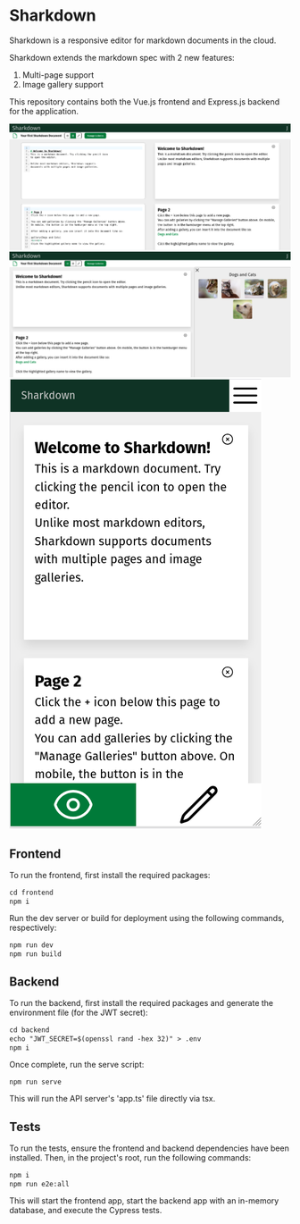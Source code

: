 # Sharkdown

Sharkdown is a responsive editor for markdown documents in the cloud.

Sharkdown extends the markdown spec with 2 new features:

1. Multi-page support
2. Image gallery support

This repository contains both the Vue.js frontend and Express.js backend for the application.

![Alt text](readmeImages/splitView.png)
![Alt text](readmeImages/galleryView.png)
![Alt text](readmeImages/mobileView.png)

## Frontend

To run the frontend, first install the required packages:

```
cd frontend
npm i
```

Run the dev server or build for deployment using the following commands, respectively:

```
npm run dev
npm run build
```

## Backend

To run the backend, first install the required packages and generate the environment file (for the JWT secret):

```
cd backend
echo "JWT_SECRET=$(openssl rand -hex 32)" > .env
npm i
```

Once complete, run the serve script:

```
npm run serve
```

This will run the API server's 'app.ts' file directly via tsx.

## Tests

To run the tests, ensure the frontend and backend dependencies have been installed. Then, in the project's root, run the following commands:

```
npm i
npm run e2e:all
```

This will start the frontend app, start the backend app with an in-memory database, and execute the Cypress tests.
